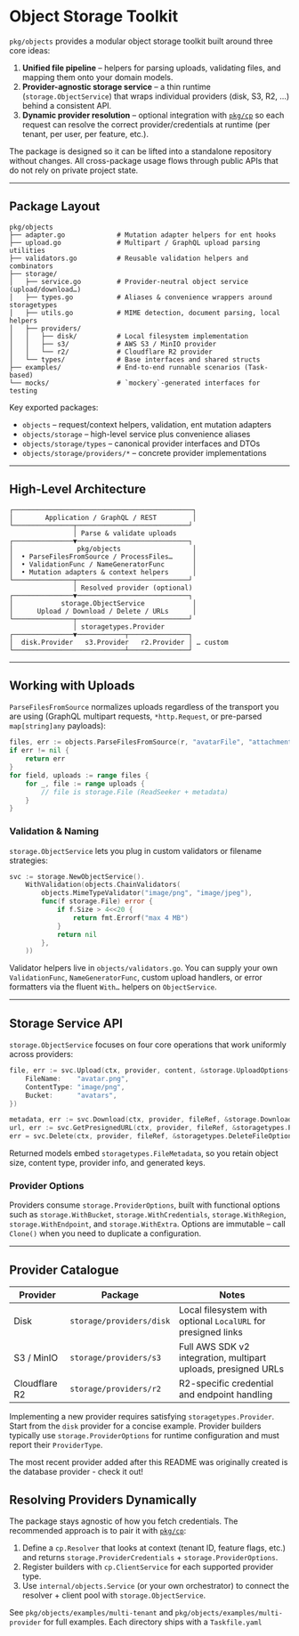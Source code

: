 # Object Storage Toolkit

`pkg/objects` provides a modular object storage toolkit built around three core
ideas:

1. **Unified file pipeline** – helpers for parsing uploads, validating files,
   and mapping them onto your domain models.
2. **Provider-agnostic storage service** – a thin runtime (`storage.ObjectService`)
   that wraps individual providers (disk, S3, R2, …) behind a consistent API.
3. **Dynamic provider resolution** – optional integration with
   [`pkg/cp`](../cp) so each request can resolve the correct provider/credentials
   at runtime (per tenant, per user, per feature, etc.).

The package is designed so it can be lifted into a standalone repository without
changes. All cross-package usage flows through public APIs that do not rely on
private project state.

---

## Package Layout

```
pkg/objects
├── adapter.go             # Mutation adapter helpers for ent hooks
├── upload.go              # Multipart / GraphQL upload parsing utilities
├── validators.go          # Reusable validation helpers and combinators
├── storage/
│   ├── service.go         # Provider-neutral object service (upload/download…)
│   ├── types.go           # Aliases & convenience wrappers around storagetypes
│   ├── utils.go           # MIME detection, document parsing, local helpers
│   ├── providers/
│   │   ├── disk/          # Local filesystem implementation
│   │   ├── s3/            # AWS S3 / MinIO provider
│   │   └── r2/            # Cloudflare R2 provider
│   └── types/             # Base interfaces and shared structs
├── examples/              # End-to-end runnable scenarios (Task-based)
└── mocks/                 # `mockery`-generated interfaces for testing
```

Key exported packages:

- `objects` – request/context helpers, validation, ent mutation adapters
- `objects/storage` – high-level service plus convenience aliases
- `objects/storage/types` – canonical provider interfaces and DTOs
- `objects/storage/providers/*` – concrete provider implementations

---

## High-Level Architecture

```
┌─────────────────────────────────────────────┐
│        Application / GraphQL / REST         │
└───────────────┬────────────────────────────┘
                │ Parse & validate uploads
┌───────────────▼────────────────────────────┐
│                pkg/objects                  │
│  • ParseFilesFromSource / ProcessFiles…     │
│  • ValidationFunc / NameGeneratorFunc       │
│  • Mutation adapters & context helpers      │
└───────────────┬────────────────────────────┘
                │ Resolved provider (optional)
┌───────────────▼────────────────────────────┐
│            storage.ObjectService            │
│      Upload / Download / Delete / URLs      │
└───────────────┬────────────────────────────┘
                │ storagetypes.Provider
┌───────────────▼────────────┬───────────────┐
│  disk.Provider   s3.Provider   r2.Provider │ … custom
└────────────────────────────┴───────────────┘
```

---

## Working with Uploads

`ParseFilesFromSource` normalizes uploads regardless of the transport you are
using (GraphQL multipart requests, `*http.Request`, or pre-parsed
`map[string]any` payloads):

```go
files, err := objects.ParseFilesFromSource(r, "avatarFile", "attachment")
if err != nil {
    return err
}
for field, uploads := range files {
    for _, file := range uploads {
        // file is storage.File (ReadSeeker + metadata)
    }
}
```

### Validation & Naming

`storage.ObjectService` lets you plug in custom validators or filename
strategies:

```go
svc := storage.NewObjectService().
    WithValidation(objects.ChainValidators(
        objects.MimeTypeValidator("image/png", "image/jpeg"),
        func(f storage.File) error {
            if f.Size > 4<<20 {
                return fmt.Errorf("max 4 MB")
            }
            return nil
        },
    ))
```

Validator helpers live in `objects/validators.go`. You can supply your own
`ValidationFunc`, `NameGeneratorFunc`, custom upload handlers, or error
formatters via the fluent `With…` helpers on `ObjectService`.

---

## Storage Service API

`storage.ObjectService` focuses on four core operations that work uniformly
across providers:

```go
file, err := svc.Upload(ctx, provider, content, &storage.UploadOptions{
    FileName:    "avatar.png",
    ContentType: "image/png",
    Bucket:      "avatars",
})

metadata, err := svc.Download(ctx, provider, fileRef, &storage.DownloadOptions{})
url, err := svc.GetPresignedURL(ctx, provider, fileRef, &storagetypes.PresignedURLOptions{Duration: 15 * time.Minute})
err = svc.Delete(ctx, provider, fileRef, &storagetypes.DeleteFileOptions{})
```

Returned models embed `storagetypes.FileMetadata`, so you retain object size,
content type, provider info, and generated keys.

### Provider Options

Providers consume `storage.ProviderOptions`, built with functional options such
as `storage.WithBucket`, `storage.WithCredentials`, `storage.WithRegion`,
`storage.WithEndpoint`, and `storage.WithExtra`. Options are immutable – call
`Clone()` when you need to duplicate a configuration.

---

## Provider Catalogue

| Provider | Package | Notes |
|----------|---------|-------|
| Disk | `storage/providers/disk` | Local filesystem with optional `LocalURL` for presigned links |
| S3 / MinIO | `storage/providers/s3` | Full AWS SDK v2 integration, multipart uploads, presigned URLs |
| Cloudflare R2 | `storage/providers/r2` | R2-specific credential and endpoint handling |

Implementing a new provider requires satisfying `storagetypes.Provider`. Start
from the `disk` provider for a concise example. Provider builders typically use
`storage.ProviderOptions` for runtime configuration and must report their
`ProviderType`.

The most recent provider added after this README was originally created is the database provider - check it out!

## Resolving Providers Dynamically

The package stays agnostic of how you fetch credentials. The recommended
approach is to pair it with [`pkg/cp`](../cp):

1. Define a `cp.Resolver` that looks at context (tenant ID, feature flags, etc.)
   and returns `storage.ProviderCredentials` + `storage.ProviderOptions`.
1. Register builders with `cp.ClientService` for each supported provider type.
1. Use `internal/objects.Service` (or your own orchestrator) to connect the
   resolver + client pool with `storage.ObjectService`.

See `pkg/objects/examples/multi-tenant` and
`pkg/objects/examples/multi-provider` for full examples. Each directory ships
with a `Taskfile.yaml`
